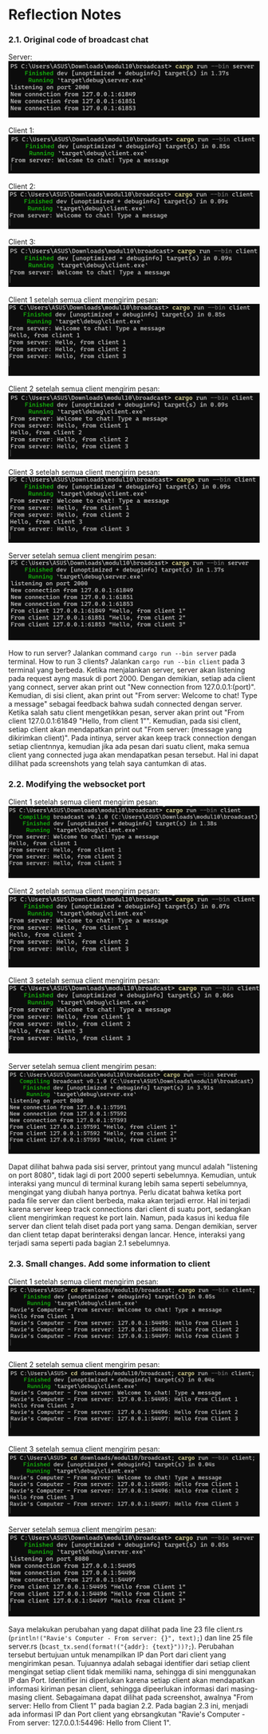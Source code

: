 # Reflection Notes

### 2.1. Original code of broadcast chat

Server:
![alt text](image.png)

Client 1:
![alt text](image-1.png)

Client 2:
![alt text](image-2.png)

Client 3:
![alt text](image-3.png)

Client 1 setelah semua client mengirim pesan:
![alt text](image-5.png)

Client 2 setelah semua client mengirim pesan:
![alt text](image-6.png)

Client 3 setelah semua client mengirim pesan:
![alt text](image-7.png)

Server setelah semua client mengirim pesan:
![alt text](image-4.png)

How to run server? Jalankan command `cargo run --bin server` pada terminal. 
How to run 3 clients? Jalankan `cargo run --bin client` pada 3 terminal yang berbeda.
Ketika menjalankan server, server akan listening pada request ayng masuk di port 2000. Dengan demikian, setiap ada client yang connect, server akan print out "New connection from 127.0.0.1:(port)". Kemudian, di sisi client, akan print out "From server: Welcome to chat! Type a message" sebagai feedback bahwa sudah connected dengan server. Ketika salah satu client mengetikkan pesan, server akan print out "From client 127.0.0.1:61849 "Hello, from client 1"". Kemudian, pada sisi client, setiap client akan mendapatkan print out "From server: (message yang dikirimkan client)". Pada intinya, server akan keep track connection dengan setiap clientnnya, kemudian jika ada pesan dari suatu client, maka semua client yang connected juga akan mendapatkan pesan tersebut. Hal ini dapat dilihat pada screenshots yang telah saya cantumkan di atas.

### 2.2. Modifying the websocket port

Client 1 setelah semua client mengirim pesan:
![alt text](image-9.png)

Client 2 setelah semua client mengirim pesan:
![alt text](image-10.png)

Client 3 setelah semua client mengirim pesan:
![alt text](image-11.png)

Server setelah semua client mengirim pesan:
![alt text](image-8.png)

Dapat dilihat bahwa pada sisi server, printout yang muncul adalah "listening on port 8080", tidak lagi di port 2000 seperti sebelumnya. Kemudian, untuk interaksi yang muncul di terminal kurang lebih sama seperti sebelumnya, mengingat yang diubah hanya portnya. Perlu dicatat bahwa ketika port pada file server dan client berbeda, maka akan terjadi error. Hal ini terjadi karena server keep track connections dari client di suatu port, sedangkan client mengirimkan request ke port lain. Namun, pada kasus ini kedua file server dan client telah diset pada port yang sama. Dengan demikian, server dan client tetap dapat berinteraksi dengan lancar. Hence, interaksi yang terjadi sama seperti pada bagian 2.1 sebelumnya.

### 2.3. Small changes. Add some information to client

Client 1 setelah semua client mengirim pesan:
![alt text](image-13.png)

Client 2 setelah semua client mengirim pesan:
![alt text](image-14.png)

Client 3 setelah semua client mengirim pesan:
![alt text](image-15.png)

Server setelah semua client mengirim pesan:
![alt text](image-12.png)

Saya melakukan perubahan yang dapat dilihat pada line 23 file client.rs (`println!("Ravie's Computer - From server: {}", text);`) dan line 25 file server.rs (`bcast_tx.send(format!("{addr}: {text}"))?;`). Perubahan tersebut bertujuan untuk menampilkan IP dan Port dari client yang mengirimkan pesan. Tujuannya adalah sebagai identifier dari setiap client mengingat setiap client tidak memiliki nama, sehingga di sini menggunakan IP dan Port. Identifier ini diperlukan karena setiap client akan mendapatkan informasi kiriman pesan client, sehingga dipeerlukan informasi dari masing-masing client. Sebagaimana dapat dilihat pada screenshot, awalnya "From server: Hello from Client 1" pada bagian 2.2. Pada bagian 2.3 ini, menjadi ada informasi IP dan Port client yang ebrsangkutan "Ravie's Computer - From server: 127.0.0.1:54496: Hello from Client 1".